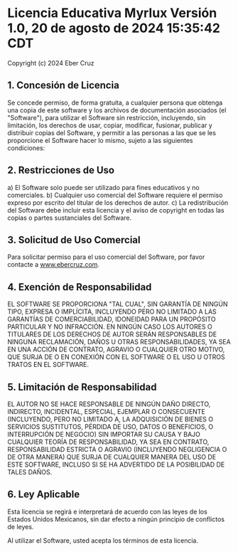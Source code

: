 # Licencia Educativa Myrlux Versión 1.0, 20 de agosto de 2024 15:35:42 CDT

Copyright (c) 2024 Eber Cruz

## 1. Concesión de Licencia

Se concede permiso, de forma gratuita, a cualquier persona que obtenga una copia de este software y los archivos de documentación asociados (el "Software"), para utilizar el Software sin restricción, incluyendo, sin limitación, los derechos de usar, copiar, modificar, fusionar, publicar y distribuir copias del Software, y permitir a las personas a las que se les proporcione el Software hacer lo mismo, sujeto a las siguientes condiciones:

## 2. Restricciones de Uso

a) El Software solo puede ser utilizado para fines educativos y no comerciales.
b) Cualquier uso comercial del Software requiere el permiso expreso por escrito del titular de los derechos de autor.
c) La redistribución del Software debe incluir esta licencia y el aviso de copyright en todas las copias o partes sustanciales del Software.

## 3. Solicitud de Uso Comercial

Para solicitar permiso para el uso comercial del Software, por favor contacte a www.ebercruz.com.

## 4. Exención de Responsabilidad

EL SOFTWARE SE PROPORCIONA "TAL CUAL", SIN GARANTÍA DE NINGÚN TIPO, EXPRESA O IMPLÍCITA, INCLUYENDO PERO NO LIMITADO A LAS GARANTÍAS DE COMERCIABILIDAD, IDONEIDAD PARA UN PROPÓSITO PARTICULAR Y NO INFRACCIÓN. EN NINGÚN CASO LOS AUTORES O TITULARES DE LOS DERECHOS DE AUTOR SERÁN RESPONSABLES DE NINGUNA RECLAMACIÓN, DAÑOS U OTRAS RESPONSABILIDADES, YA SEA EN UNA ACCIÓN DE CONTRATO, AGRAVIO O CUALQUIER OTRO MOTIVO, QUE SURJA DE O EN CONEXIÓN CON EL SOFTWARE O EL USO U OTROS TRATOS EN EL SOFTWARE.

## 5. Limitación de Responsabilidad

EL AUTOR NO SE HACE RESPONSABLE DE NINGÚN DAÑO DIRECTO, INDIRECTO, INCIDENTAL, ESPECIAL, EJEMPLAR O CONSECUENTE (INCLUYENDO, PERO NO LIMITADO A, LA ADQUISICIÓN DE BIENES O SERVICIOS SUSTITUTOS, PÉRDIDA DE USO, DATOS O BENEFICIOS, O INTERRUPCIÓN DE NEGOCIO) SIN IMPORTAR SU CAUSA Y BAJO CUALQUIER TEORÍA DE RESPONSABILIDAD, YA SEA EN CONTRATO, RESPONSABILIDAD ESTRICTA O AGRAVIO (INCLUYENDO NEGLIGENCIA O DE OTRA MANERA) QUE SURJA DE CUALQUIER MANERA DEL USO DE ESTE SOFTWARE, INCLUSO SI SE HA ADVERTIDO DE LA POSIBILIDAD DE TALES DAÑOS.

## 6. Ley Aplicable

Esta licencia se regirá e interpretará de acuerdo con las leyes de los Estados Unidos Mexicanos, sin dar efecto a ningún principio de conflictos de leyes.

Al utilizar el Software, usted acepta los términos de esta licencia.
